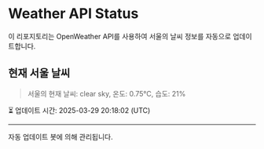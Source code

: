 
# Weather API Status

이 리포지토리는 OpenWeather API를 사용하여 서울의 날씨 정보를 자동으로 업데이트합니다.

## 현재 서울 날씨
> 서울의 현재 날씨: clear sky, 온도: 0.75°C, 습도: 21%

⏳ 업데이트 시간: 2025-03-29 20:18:02 (UTC)

---
자동 업데이트 봇에 의해 관리됩니다.

